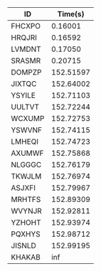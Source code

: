 |ID|Time(s)|
|-|-|
|FHCXPO|0.16001|
|HRQJRI|0.16592|
|LVMDNT|0.17050|
|SRASMR|0.20715|
|DOMPZP|152.51597|
|JIXTQC|152.64002|
|YSYILE|152.71103|
|UULTVT|152.72244|
|WCXUMP|152.72753|
|YSWVNF|152.74115|
|LMHEQI|152.74723|
|AXUMWF|152.75868|
|NLGGGC|152.76179|
|TKWJLM|152.76974|
|ASJXFI|152.79967|
|MRHTFS|152.89309|
|WVYNJR|152.92811|
|YZHOHT|152.93974|
|PQXHYS|152.98712|
|JISNLD|152.99195|
|KHAKAB|inf|
